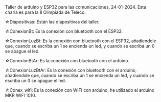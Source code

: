Taller de arduino y ESP32 para las comunicaciones, 24-01-2024. Esta charla es para la II Olimpiada de Teleco.

☆Diapositivas: Están las diapositivas del taller.

☆ConexionBt: Es la conexión con bluetooth con el ESP32.

☆ConexionLuzBt: Es la conexión con bluetooth con el ESP32, añadiendole que, cuando se escriba un 1 se encienda un led, y cuando se escriba un 0 se apague el led.

☆ConexionBtAr: Es la conexión con bluetooth con el arduino.

☆ConexionLuzBtAr: Es la conexión con bluetooth con el arduino, añadiendole que, cuando se escriba un 1 se encienda un led, y cuando se escriba un 0 se apague el led.

☆Conex_wifi: Es la conexión con WIFI con arduino, he utilizado el arduino MKR WIFI 1010.

